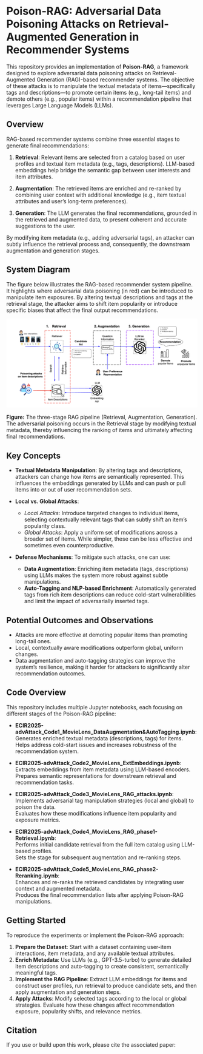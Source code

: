 # Poison-RAG: Adversarial Data Poisoning Attacks on Retrieval-Augmented Generation in Recommender Systems
 
This repository provides an implementation of **Poison-RAG**, a framework designed to explore adversarial data poisoning attacks on Retrieval-Augmented Generation (RAG)-based recommender systems. The objective of these attacks is to manipulate the textual metadata of items—specifically tags and descriptions—to promote certain items (e.g., long-tail items) and demote others (e.g., popular items) within a recommendation pipeline that leverages Large Language Models (LLMs).
 
## Overview
 
RAG-based recommender systems combine three essential stages to generate final recommendations:
 
1. **Retrieval**: Relevant items are selected from a catalog based on user profiles and textual item metadata (e.g., tags, descriptions). LLM-based embeddings help bridge the semantic gap between user interests and item attributes.
 
2. **Augmentation**: The retrieved items are enriched and re-ranked by combining user context with additional knowledge (e.g., item textual attributes and user’s long-term preferences).
 
3. **Generation**: The LLM generates the final recommendations, grounded in the retrieved and augmented data, to present coherent and accurate suggestions to the user.
 
By modifying item metadata (e.g., adding adversarial tags), an attacker can subtly influence the retrieval process and, consequently, the downstream augmentation and generation stages.
 
## System Diagram
 
The figure below illustrates the RAG-based recommender system pipeline. It highlights where adversarial data poisoning (in red) can be introduced to manipulate item exposures. By altering textual descriptions and tags at the retrieval stage, the attacker aims to shift item popularity or introduce specific biases that affect the final output recommendations.
 
![Poison-RAG Pipeline](PoisonRAG.png)
 
**Figure:** The three-stage RAG pipeline (Retrieval, Augmentation, Generation). The adversarial poisoning occurs in the Retrieval stage by modifying textual metadata, thereby influencing the ranking of items and ultimately affecting final recommendations.
 
## Key Concepts
 
- **Textual Metadata Manipulation**: By altering tags and descriptions, attackers can change how items are semantically represented. This influences the embeddings generated by LLMs and can push or pull items into or out of user recommendation sets.
 
- **Local vs. Global Attacks**:
  - *Local Attacks*: Introduce targeted changes to individual items, selecting contextually relevant tags that can subtly shift an item’s popularity class.
  - *Global Attacks*: Apply a uniform set of modifications across a broader set of items. While simpler, these can be less effective and sometimes even counterproductive.
 
- **Defense Mechanisms**: To mitigate such attacks, one can use:
  - **Data Augmentation**: Enriching item metadata (tags, descriptions) using LLMs makes the system more robust against subtle manipulations.
  - **Auto-Tagging and NLP-based Enrichment**: Automatically generated tags from rich item descriptions can reduce cold-start vulnerabilities and limit the impact of adversarially inserted tags.
 
## Potential Outcomes and Observations
 
- Attacks are more effective at demoting popular items than promoting long-tail ones.
- Local, contextually aware modifications outperform global, uniform changes.
- Data augmentation and auto-tagging strategies can improve the system’s resilience, making it harder for attackers to significantly alter recommendation outcomes.
 
## Code Overview
 
This repository includes multiple Jupyter notebooks, each focusing on different stages of the Poison-RAG pipeline:
 
- **ECIR2025-advAttack_Code1_MovieLens_DataAugmentation&AutoTagging.ipynb**:  
  Generates enriched textual metadata (descriptions, tags) for items.  
  Helps address cold-start issues and increases robustness of the recommendation system.
 
- **ECIR2025-advAttack_Code2_MovieLens_ExtEmbeddings.ipynb**:  
  Extracts embeddings from item metadata using LLM-based encoders.  
  Prepares semantic representations for downstream retrieval and recommendation tasks.
 
- **ECIR2025-advAttack_Code3_MovieLens_RAG_attacks.ipynb**:  
  Implements adversarial tag manipulation strategies (local and global) to poison the data.  
  Evaluates how these modifications influence item popularity and exposure metrics.
 
- **ECIR2025-advAttack_Code4_MovieLens_RAG_phase1-Retrieval.ipynb**:  
  Performs initial candidate retrieval from the full item catalog using LLM-based profiles.  
  Sets the stage for subsequent augmentation and re-ranking steps.
 
- **ECIR2025-advAttack_Code5_MovieLens_RAG_phase2-Reranking.ipynb**:  
  Enhances and re-ranks the retrieved candidates by integrating user context and augmented metadata.  
  Produces the final recommendation lists after applying Poison-RAG manipulations.
 
## Getting Started
 
To reproduce the experiments or implement the Poison-RAG approach:
 
1. **Prepare the Dataset**: Start with a dataset containing user-item interactions, item metadata, and any available textual attributes.
2. **Enrich Metadata**: Use LLMs (e.g., GPT-3.5-turbo) to generate detailed item descriptions and auto-tagging to create consistent, semantically meaningful tags.
3. **Implement the RAG Pipeline**: Extract LLM embeddings for items and construct user profiles, run retrieval to produce candidate sets, and then apply augmentation and generation steps.
4. **Apply Attacks**: Modify selected tags according to the local or global strategies. Evaluate how these changes affect recommendation exposure, popularity shifts, and relevance metrics.
 
## Citation
 
If you use or build upon this work, please cite the associated paper:
